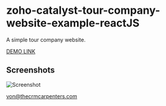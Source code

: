 # zoho-catalyst-tour-company-website-example-reactJS

A simple tour company website.

[DEMO LINK](https://backroads-771945458.development.catalystserverless.com/app/#home)

## Screenshots

![Screenshot](preview.png)

von@thecrmcarpenters.com

